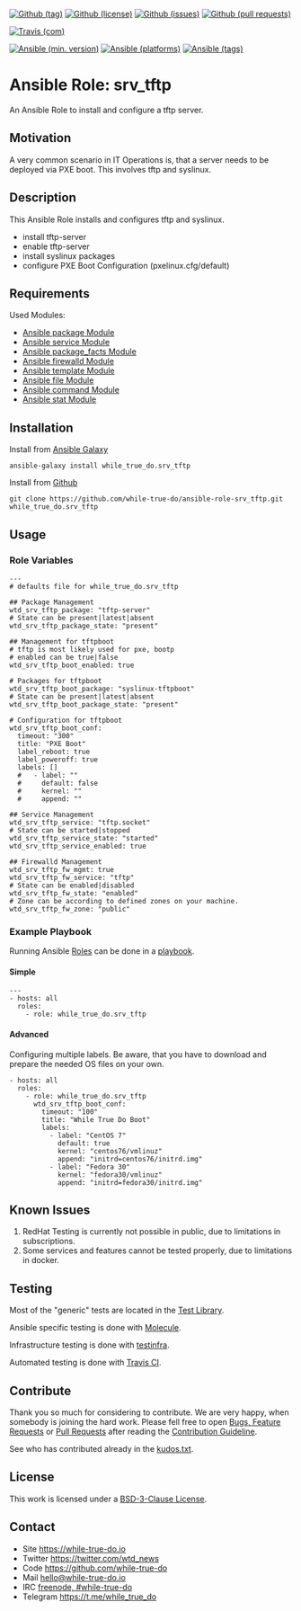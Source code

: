 <!--
name: README.md
description: This file contains important information for the repository.
author: while-true-do.io
contact: hello@while-true-do.io
license: BSD-3-Clause
-->

<!-- github shields -->
[![Github (tag)](https://img.shields.io/github/tag/while-true-do/ansible-role-srv_tftp.svg)](https://github.com/while-true-do/ansible-role-srv_tftp/tags)
[![Github (license)](https://img.shields.io/github/license/while-true-do/ansible-role-srv_tftp.svg)](https://github.com/while-true-do/ansible-role-srv_tftp/blob/master/LICENSE)
[![Github (issues)](https://img.shields.io/github/issues/while-true-do/ansible-role-srv_tftp.svg)](https://github.com/while-true-do/ansible-role-srv_tftp/issues)
[![Github (pull requests)](https://img.shields.io/github/issues-pr/while-true-do/ansible-role-srv_tftp.svg)](https://github.com/while-true-do/ansible-role-srv_tftp/pulls)
<!-- travis shields -->
[![Travis (com)](https://img.shields.io/travis/com/while-true-do/ansible-role-srv_tftp.svg)](https://travis-ci.com/while-true-do/ansible-role-srv_tftp)
<!-- ansible shields -->
[![Ansible (min. version)](https://img.shields.io/badge/dynamic/yaml.svg?label=Min.%20Ansible%20Version&url=https%3A%2F%2Fraw.githubusercontent.com%2Fwhile-true-do%2Fansible-role-srv_tftp%2Fmaster%2Fmeta%2Fmain.yml&query=%24.galaxy_info.min_ansible_version&colorB=black)](https://galaxy.ansible.com/while_true_do/srv_tftp)
[![Ansible (platforms)](https://img.shields.io/badge/dynamic/yaml.svg?label=Supported%20OS&url=https%3A%2F%2Fraw.githubusercontent.com%2Fwhile-true-do%2Fansible-role-srv_tftp%2Fmaster%2Fmeta%2Fmain.yml&query=galaxy_info.platforms%5B*%5D.name&colorB=black)](https://galaxy.ansible.com/while_true_do/srv_tftp)
[![Ansible (tags)](https://img.shields.io/badge/dynamic/yaml.svg?label=Galaxy%20Tags&url=https%3A%2F%2Fraw.githubusercontent.com%2Fwhile-true-do%2Fansible-role-srv_tftp%2Fmaster%2Fmeta%2Fmain.yml&query=%24.galaxy_info.galaxy_tags%5B*%5D&colorB=black)](https://galaxy.ansible.com/while_true_do/srv_tftp)

# Ansible Role: srv_tftp

An Ansible Role to install and configure a tftp server.

## Motivation

A very common scenario in IT Operations is, that a server needs to be deployed
via PXE boot. This involves tftp and syslinux.

## Description

This Ansible Role installs and configures tftp and syslinux.

- install tftp-server
- enable tftp-server
- install syslinux packages
- configure PXE Boot Configuration (pxelinux.cfg/default)

## Requirements

Used Modules:

-   [Ansible package Module](https://docs.ansible.com/ansible/latest/modules/package_module.html)
-   [Ansible service Module](https://docs.ansible.com/ansible/latest/modules/service_module.html)
-   [Ansible package_facts Module](https://docs.ansible.com/ansible/latest/modules/package_facts_module.html)
-   [Ansible firewalld Module](https://docs.ansible.com/ansible/latest/modules/firewalld_module.html)
-   [Ansible template Module](https://docs.ansible.com/ansible/latest/modules/template_module.html)
-   [Ansible file Module](https://docs.ansible.com/ansible/latest/modules/file_module.html)
-   [Ansible command Module](https://docs.ansible.com/ansible/latest/modules/command_module.html)
-   [Ansible stat Module](https://docs.ansible.com/ansible/latest/modules/stat_module.html)

## Installation

Install from [Ansible Galaxy](https://galaxy.ansible.com/while_true_do/srv_tftp)
```
ansible-galaxy install while_true_do.srv_tftp
```

Install from [Github](https://github.com/while-true-do/ansible-role-srv_tftp)
```
git clone https://github.com/while-true-do/ansible-role-srv_tftp.git while_true_do.srv_tftp
```

## Usage

### Role Variables

```
---
# defaults file for while_true_do.srv_tftp

## Package Management
wtd_srv_tftp_package: "tftp-server"
# State can be present|latest|absent
wtd_srv_tftp_package_state: "present"

## Management for tftpboot
# tftp is most likely used for pxe, bootp
# enabled can be true|false
wtd_srv_tftp_boot_enabled: true

# Packages for tftpboot
wtd_srv_tftp_boot_package: "syslinux-tftpboot"
# State can be present|latest|absent
wtd_srv_tftp_boot_package_state: "present"

# Configuration for tftpboot
wtd_srv_tftp_boot_conf:
  timeout: "300"
  title: "PXE Boot"
  label_reboot: true
  label_poweroff: true
  labels: []
  #   - label: ""
  #     default: false
  #     kernel: ""
  #     append: ""

## Service Management
wtd_srv_tftp_service: "tftp.socket"
# State can be started|stopped
wtd_srv_tftp_service_state: "started"
wtd_srv_tftp_service_enabled: true

## Firewalld Management
wtd_srv_tftp_fw_mgmt: true
wtd_srv_tftp_fw_service: "tftp"
# State can be enabled|disabled
wtd_srv_tftp_fw_state: "enabled"
# Zone can be according to defined zones on your machine.
wtd_srv_tftp_fw_zone: "public"
```

### Example Playbook

Running Ansible
[Roles](https://docs.ansible.com/ansible/latest/user_guide/playbooks_reuse_roles.html)
can be done in a
[playbook](https://docs.ansible.com/ansible/latest/user_guide/playbooks_intro.html).

#### Simple

```
---
- hosts: all
  roles:
    - role: while_true_do.srv_tftp
```

#### Advanced

Configuring multiple labels. Be aware, that you have to download and prepare
the needed OS files on your own.

```
- hosts: all
  roles:
    - role: while_true_do.srv_tftp
      wtd_srv_tftp_boot_conf:
        timeout: "100"
        title: "While True Do Boot"
        labels:
          - label: "CentOS 7"
            default: true
            kernel: "centos76/vmlinuz"
            append: "initrd=centos76/initrd.img"
          - label: "Fedora 30"
            kernel: "fedora30/vmlinuz"
            append: "initrd=fedora30/initrd.img"
```

## Known Issues

1.  RedHat Testing is currently not possible in public, due to limitations
    in subscriptions.
2.  Some services and features cannot be tested properly, due to limitations
    in docker.

## Testing

Most of the "generic" tests are located in the
[Test Library](https://github.com/while-true-do/test-library).

Ansible specific testing is done with
[Molecule](https://molecule.readthedocs.io/en/stable/).

Infrastructure testing is done with
[testinfra](https://testinfra.readthedocs.io/en/stable/).

Automated testing is done with [Travis CI](https://travis-ci.com/while-true-do).

## Contribute

Thank you so much for considering to contribute. We are very happy, when somebody
is joining the hard work. Please fell free to open
[Bugs, Feature Requests](https://github.com/while-true-do/ansible-role-srv_tftp/issues)
or [Pull Requests](https://github.com/while-true-do/ansible-role-srv_tftp/pulls) after
reading the [Contribution Guideline](https://github.com/while-true-do/doc-library/blob/master/docs/CONTRIBUTING.md).

See who has contributed already in the [kudos.txt](./kudos.txt).

## License

This work is licensed under a [BSD-3-Clause License](https://opensource.org/licenses/BSD-3-Clause).

## Contact

-   Site <https://while-true-do.io>
-   Twitter <https://twitter.com/wtd_news>
-   Code <https://github.com/while-true-do>
-   Mail [hello@while-true-do.io](mailto:hello@while-true-do.io)
-   IRC [freenode, #while-true-do](https://webchat.freenode.net/?channels=while-true-do)
-   Telegram <https://t.me/while_true_do>
